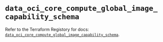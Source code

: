 # `data_oci_core_compute_global_image_capability_schema`

Refer to the Terraform Registory for docs: [`data_oci_core_compute_global_image_capability_schema`](https://registry.terraform.io/providers/oracle/oci/6.18.0/docs/data-sources/core_compute_global_image_capability_schema).
